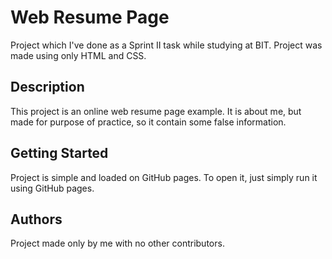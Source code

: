 # Web Resume Page

Project which I've done as a Sprint II task while studying at BIT. Project was made using only HTML and CSS.


## Description

This project is an online web resume page example. 
It is about me, but made for purpose of practice, so it contain some false information.


## Getting Started

Project is simple and loaded on GitHub pages. 
To open it, just simply run it using GitHub pages.


## Authors

Project made only by me with no other contributors.
